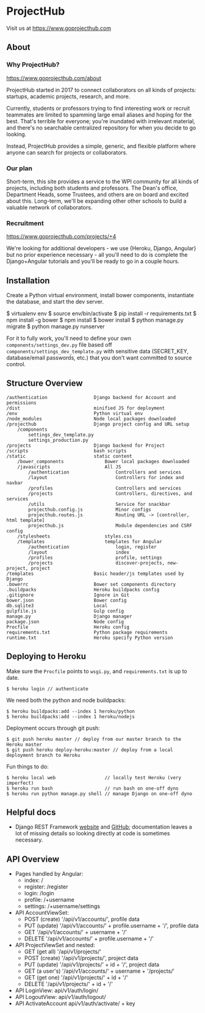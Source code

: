 # ProjectHub

Visit us at https://www.goprojecthub.com

## About

### Why ProjectHub?

https://www.goprojecthub.com/about

ProjectHub started in 2017 to connect collaborators on all kinds of projects: startups, academic projects, research, and more.

Currently, students or professors trying to find interesting work or recruit teammates are limited to spamming large email aliases and hoping for the best. That's terrible for everyone; you're inundated with irrelevant material, and there's no searchable centralized repository for when you decide to go looking.

Instead, ProjectHub provides a simple, generic, and flexible platform where anyone can search for projects or collaborators.

### Our plan

Short-term, this site provides a service to the WPI community for all kinds of projects, including both students and professors. The Dean's office, Department Heads, some Trustees, and others are on board and excited about this. Long-term, we'll be expanding other other schools to build a valuable network of collaborators. 

### Recruitment

https://www.goprojecthub.com/projects/+4

We're looking for additional developers - we use {Heroku, Django, Angular} but no prior experience necessary - all you'll need to do is complete the Django+Angular tutorials and you'll be ready to go in a couple hours.

## Installation

Create a Python virtual environment, install bower components, instantiate the database, and start the dev server.
  
  $ virtualenv env
  $ source env/bin/activate
  $ pip install -r requirements.txt
  $ npm install -g bower
  $ npm install
  $ bower install
  $ python manage.py migrate
  $ python manage.py runserver

For it to fully work, you'll need to define your own `components/settings_dev.py` file based off `components/settings_dev_template.py` with sensitive data (SECRET_KEY, database/email passwords, etc.) that you don't want committed to source control.

## Structure Overview

	/authentication                 Django backend for Account and permissions
	/dist                           minified JS for deployment
	/env                            Python virtual env
	/node_modules                   Node local packages downloaded
	/projecthub                     Django project config and URL setup
		/components
			settings_dev_template.py
			settings_production.py
	/projects                       Django backend for Project
	/scripts                        bash scripts
	/static                         static content
		/bower_components           	Bower local packages downloaded
		/javascripts                	All JS
			/authentication         		Controllers and services
			/layout                 		Controllers for index and navbar
			/profiles               		Controllers and services
			/projects               		Controllers, directives, and services
			/utils                  		Service for snackbar
			projecthub.config.js    		Minor configs
			projecthub.routes.js    		Routing URL -> [controller, html template]
			projecthub.js           		Module dependencies and CSRF config
		/stylesheets                	styles.css
		/templates                  	templates for Angular
			/authentication         		login, register
			/layout                 		index
			/profiles               		profile, settings
			/projects               		discover-projects, new-project, project
	/templates                      Basic header/js templates used by Django
	.bowerrc                        Bower set components directory
	.buildpacks                     Heroku buildpacks config
	.gitignore                      Ignore in Git
	bower.json                      Bower config
	db.sqlite3                      Local
	gulpfile.js                     Gulp config
	manage.py                       Django manager
	package.json                    Node config
	Procfile                        Heroku config
	requirements.txt                Python package requirements
	runtime.txt                     Heroku specify Python version

## Deploying to Heroku

Make sure the `Procfile` points to `wsgi.py`, and `requirements.txt` is up to date. 

	$ heroku login // authenticate

We need both the python and node buildpacks:

	$ heroku buildpacks:add --index 1 heroku/python
	$ heroku buildpacks:add --index 1 heroku/nodejs

Deployment occurs through git push:
	
	$ git push heroku master // deploy from our master branch to the Heroku master
	$ git push heroku deploy-heroku:master // deploy from a local deployment branch to Heroku

Fun things to do:
	
	$ heroku local web                  // locally test Heroku (very imperfect)
	$ heroku run bash                   // run bash on one-off dyno
	$ heroku run python manage.py shell // manage Django on one-off dyno

## Helpful docs

* Django REST Framework [website](http://www.django-rest-framework.org) and [GitHub](https://github.com/encode/django-rest-framework/tree/24791cb353d1924086b30abe2188280547d9a6c4); documentation leaves a lot of missing details so looking directly at code is sometimes necessary.

## API Overview

* Pages handled by Angular:
	* index:          /
	* register:       /register
	* login:          /login
	* profile:        /+username
	* settings:       /+username/settings
* API AccountViewSet:
	* POST (create)   '/api/v1/accounts/', profile data
	* PUT (update)    '/api/v1/accounts/' + profile.username + '/', profile data
	* GET             '/api/v1/accounts/' + username + '/'
	* DELETE          '/api/v1/accounts/' + profile.username + '/'
* API ProjectViewSet and nested: 
	* GET (get all)   '/api/v1/projects/'
	* POST (create)   '/api/v1/projects/', project data
	* PUT (update)    '/api/v1/projects/' + id + '/', project data
	* GET (a user's)  '/api/v1/accounts/' + username + '/projects/'
	* GET (get one)   '/api/v1/projects/' + id + '/'
	* DELETE          '/api/v1/projects/' + id + '/'
* API LoginView:      api/v1/auth/login/
* API LogoutView:     api/v1/auth/logout/
* API ActivateAccount api/v1/auth/activate/ + key

